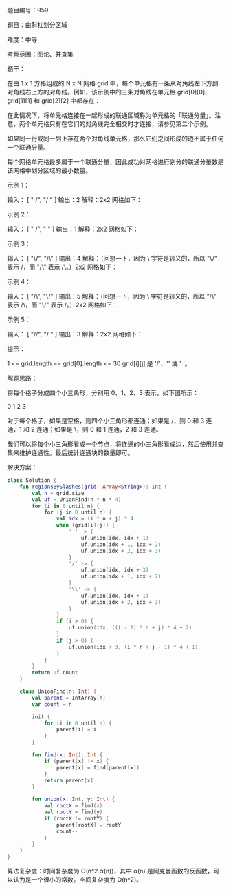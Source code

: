 题目编号：959

题目：由斜杠划分区域

难度：中等

考察范围：图论、并查集

题干：

在由 1 x 1 方格组成的 N x N 网格 grid 中，每个单元格有一条从对角线左下方到对角线右上方的对角线。例如，该示例中的三条对角线在单元格 grid[0][0]、grid[1][1] 和 grid[2][2] 中都存在：

在此情况下，将单元格连接在一起形成的联通区域称为单元格的「联通分量」。注意，两个单元格只有在它们的对角线完全相交时才连接，请参见第二个示例。

如果同一行或同一列上存在两个对角线单元格，那么它们之间形成的边不属于任何一个联通分量。

每个网格单元格最多属于一个联通分量，因此成功对网格进行划分的联通分量数是该网格中划分区域的最小数量。

示例 1：

输入：
[
  " /",
  "/ "
]
输出：2
解释：2x2 网格如下：

示例 2：

输入：
[
  " /",
  "  "
]
输出：1
解释：2x2 网格如下：

示例 3：

输入：
[
  "\\/",
  "/\\"
]
输出：4
解释：（回想一下，因为 \ 字符是转义的，所以 "\\/" 表示 \/，而 "/\\" 表示 /\。）2x2 网格如下：

示例 4：

输入：
[
  "/\\",
  "\\/"
]
输出：5
解释：（回想一下，因为 \ 字符是转义的，所以 "/\\" 表示 /\，而 "\\/" 表示 \/。）2x2 网格如下：

示例 5：

输入：
[
  "//",
  "/ "
]
输出：3
解释：2x2 网格如下：

提示：

1 <= grid.length == grid[0].length <= 30
grid[i][j] 是 '/'、'\' 或 ' '。

解题思路：

将每个格子分成四个小三角形，分别用 0、1、2、3 表示，如下图所示：

0 1
2 3

对于每个格子，如果是空格，则四个小三角形都连通；如果是 /，则 0 和 3 连通，1 和 2 连通；如果是 \，则 0 和 1 连通，2 和 3 连通。

我们可以将每个小三角形看成一个节点，将连通的小三角形看成边，然后使用并查集来维护连通性。最后统计连通块的数量即可。

解决方案：

```kotlin
class Solution {
    fun regionsBySlashes(grid: Array<String>): Int {
        val n = grid.size
        val uf = UnionFind(n * n * 4)
        for (i in 0 until n) {
            for (j in 0 until n) {
                val idx = (i * n + j) * 4
                when (grid[i][j]) {
                    ' ' -> {
                        uf.union(idx, idx + 1)
                        uf.union(idx + 1, idx + 2)
                        uf.union(idx + 2, idx + 3)
                    }
                    '/' -> {
                        uf.union(idx, idx + 3)
                        uf.union(idx + 1, idx + 2)
                    }
                    '\\' -> {
                        uf.union(idx, idx + 1)
                        uf.union(idx + 2, idx + 3)
                    }
                }
                if (i > 0) {
                    uf.union(idx, ((i - 1) * n + j) * 4 + 2)
                }
                if (j > 0) {
                    uf.union(idx + 3, (i * n + j - 1) * 4 + 1)
                }
            }
        }
        return uf.count
    }

    class UnionFind(n: Int) {
        val parent = IntArray(n)
        var count = n

        init {
            for (i in 0 until n) {
                parent[i] = i
            }
        }

        fun find(x: Int): Int {
            if (parent[x] != x) {
                parent[x] = find(parent[x])
            }
            return parent[x]
        }

        fun union(x: Int, y: Int) {
            val rootX = find(x)
            val rootY = find(y)
            if (rootX != rootY) {
                parent[rootX] = rootY
                count--
            }
        }
    }
}
```

算法复杂度：时间复杂度为 O(n^2 α(n))，其中 α(n) 是阿克曼函数的反函数，可以认为是一个很小的常数。空间复杂度为 O(n^2)。
